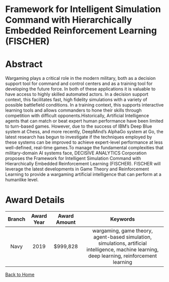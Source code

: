 
Framework for Intelligent Simulation Command with Hierarchically Embedded Reinforcement Learning (FISCHER)
==========================================================================================================

# Abstract


Wargaming plays a critical role in the modern military, both as a decision support tool for command and control centers and as a training tool for developing the future force. In both of these applications it is valuable to have access to highly skilled automated actors. In a decision support context, this facilitates fast, high fidelity simulations with a variety of possible battlefield conditions. In a training context, this supports interactive learning tools and allows commanders to hone their skills through competition with difficult opponents.Historically, Artificial Intelligence agents that can match or beat expert human performance have been limited to turn-based games. However, due to the success of IBM’s Deep Blue system at Chess, and more recently, DeepMind’s AlphaGo system at Go, the latest research has begun to investigate if the techniques employed by these systems can be improved to achieve expert-level performance at less well-defined, real-time games.To manage the fundamental complexities that military-domain AI systems face, DECISIVE ANALYTICS Corporation proposes the Framework for Intelligent Simulation Command with Hierarchically Embedded Reinforcement Learning (FISCHER). FISCHER will leverage the latest developments in Game Theory and Reinforcement Learning to provide a wargaming artificial intelligence that can perform at a humanlike level.  

# Award Details

|Branch|Award Year|Award Amount|Keywords|
| :---: | :---: | :---: | :---: |
|Navy|2019|$999,828|wargaming, game theory, agent-based simulation, simulations, artificial intelligence, machine learning, deep learning, reinforcement learning|
  
  


[Back to Home](https://github.com/chrischow/dod_sbir_awards/Reports/JH/#1984)